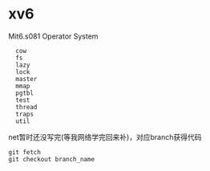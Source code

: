 # xv6
Mit6.s081 Operator System
```
  cow
  fs
  lazy
  lock
  master
  mmap
  pgtbl
  test
  thread
  traps
  util
```
net暂时还没写完(等我网络学完回来补)，对应branch获得代码
```
git fetch
git checkout branch_name
```
